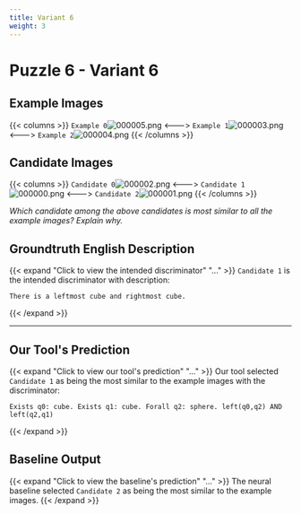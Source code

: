 ```yaml
---
title: Variant 6
weight: 3
---
```


# Puzzle 6 - Variant 6

## Example Images
{{< columns >}}
`Example 0`![000005.png](/clevr-variants/circle-at-ends/fovariant-6/render/images/CLEVR_val_000005.png)
<--->
`Example 1`![000003.png](/clevr-variants/circle-at-ends/fovariant-6/render/images/CLEVR_val_000003.png)
<--->
`Example 2`![000004.png](/clevr-variants/circle-at-ends/fovariant-6/render/images/CLEVR_val_000004.png)
{{< /columns >}}

## Candidate Images
{{< columns >}}
`Candidate 0`![000002.png](/clevr-variants/circle-at-ends/fovariant-6/render/images/CLEVR_val_000002.png)
<--->
`Candidate 1`![000000.png](/clevr-variants/circle-at-ends/fovariant-6/render/images/CLEVR_val_000000.png)
<--->
`Candidate 2`![000001.png](/clevr-variants/circle-at-ends/fovariant-6/render/images/CLEVR_val_000001.png)
{{< /columns >}}

*Which candidate among the above candidates is most similar to all the example images? Explain why.*

## Groundtruth English Description

{{< expand "Click to view the intended discriminator" "..." >}}
`Candidate 1` is the intended discriminator with description:
```plaintext 
There is a leftmost cube and rightmost cube.
```
{{< /expand >}}

---



## Our Tool's Prediction

{{< expand "Click to view our tool's prediction" "..." >}}
Our tool selected `Candidate 1` as being the most similar to the example images with the discriminator:
```plaintext
Exists q0: cube. Exists q1: cube. Forall q2: sphere. left(q0,q2) AND left(q2,q1)
```
{{< /expand >}}



## Baseline Output

{{< expand "Click to view the baseline's prediction" "..." >}}
The neural baseline selected `Candidate 2` as being the most similar to the example images.
{{< /expand >}}

